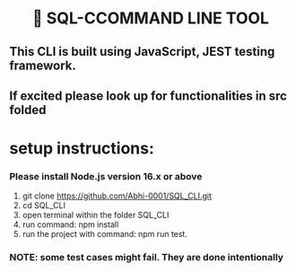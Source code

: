 



<h1 align='center'> 🚀 SQL-CCOMMAND LINE TOOL </h1>

## This CLI is built using JavaScript, JEST testing framework.
## If excited please look up for functionalities in src folded

# setup instructions: 
### Please install Node.js version 16.x or above
1. git clone https://github.com/Abhi-0001/SQL_CLI.git
2. cd SQL_CLI
3. open terminal within the folder SQL_CLI
4. run command: npm install
5. run the project with command: npm run test.

### NOTE: some test cases might fail. They are done intentionally
